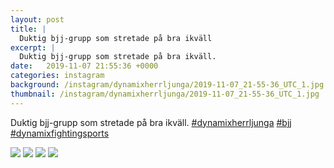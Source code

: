 ```yaml
---
layout: post
title: |
  Duktig bjj-grupp som stretade på bra ikväll
excerpt: |
  Duktig bjj-grupp som stretade på bra ikväll.   
date:   2019-11-07 21:55:36 +0000
categories: instagram
background: /instagram/dynamixherrljunga/2019-11-07_21-55-36_UTC_1.jpg
thumbnail: /instagram/dynamixherrljunga/2019-11-07_21-55-36_UTC_1.jpg
---
```

Duktig bjj-grupp som stretade på bra ikväll. [#dynamixherrljunga](https://www.instagram.com/explore/tags/dynamixherrljunga/) [#bjj](https://www.instagram.com/explore/tags/bjj/) [#dynamixfightingsports](https://www.instagram.com/explore/tags/dynamixfightingsports/)



<img src='/www-dynamix-herrljunga/instagram/dynamixherrljunga/2019-11-07_21-55-36_UTC_1.jpg' class='img-fluid' />


<img src='/www-dynamix-herrljunga/instagram/dynamixherrljunga/2019-11-07_21-55-36_UTC_2.jpg' class='img-fluid' />


<img src='/www-dynamix-herrljunga/instagram/dynamixherrljunga/2019-11-07_21-55-36_UTC_3.jpg' class='img-fluid' />


<img src='/www-dynamix-herrljunga/instagram/dynamixherrljunga/2019-11-07_21-55-36_UTC_4.jpg' class='img-fluid' />
